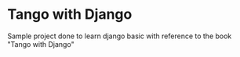 # Tango with Django

Sample project done to learn django basic with reference to the book "Tango with Django"

